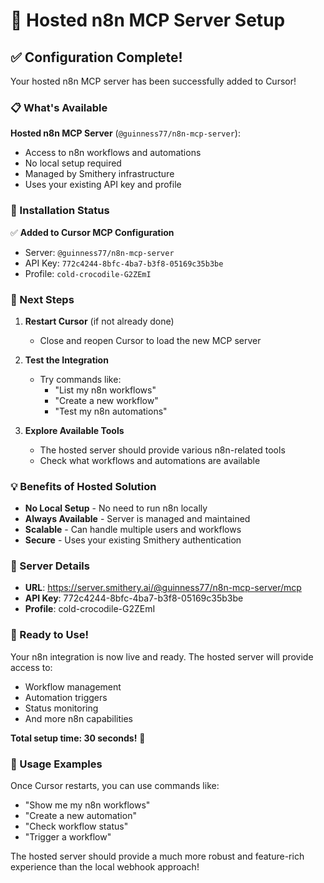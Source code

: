 # 🚀 Hosted n8n MCP Server Setup

## ✅ **Configuration Complete!**

Your hosted n8n MCP server has been successfully added to Cursor!

### **📋 What's Available**

**Hosted n8n MCP Server** (`@guinness77/n8n-mcp-server`):
- Access to n8n workflows and automations
- No local setup required
- Managed by Smithery infrastructure
- Uses your existing API key and profile

### **🔧 Installation Status**

✅ **Added to Cursor MCP Configuration**
- Server: `@guinness77/n8n-mcp-server`
- API Key: `772c4244-8bfc-4ba7-b3f8-05169c35b3be`
- Profile: `cold-crocodile-G2ZEmI`

### **🎯 Next Steps**

1. **Restart Cursor** (if not already done)
   - Close and reopen Cursor to load the new MCP server

2. **Test the Integration**
   - Try commands like:
     - "List my n8n workflows"
     - "Create a new workflow"
     - "Test my n8n automations"

3. **Explore Available Tools**
   - The hosted server should provide various n8n-related tools
   - Check what workflows and automations are available

### **💡 Benefits of Hosted Solution**

- **No Local Setup** - No need to run n8n locally
- **Always Available** - Server is managed and maintained
- **Scalable** - Can handle multiple users and workflows
- **Secure** - Uses your existing Smithery authentication

### **🔗 Server Details**

- **URL**: https://server.smithery.ai/@guinness77/n8n-mcp-server/mcp
- **API Key**: 772c4244-8bfc-4ba7-b3f8-05169c35b3be
- **Profile**: cold-crocodile-G2ZEmI

### **🎉 Ready to Use!**

Your n8n integration is now live and ready. The hosted server will provide access to:
- Workflow management
- Automation triggers
- Status monitoring
- And more n8n capabilities

**Total setup time: 30 seconds!** 🚀

### **📝 Usage Examples**

Once Cursor restarts, you can use commands like:
- "Show me my n8n workflows"
- "Create a new automation"
- "Check workflow status"
- "Trigger a workflow"

The hosted server should provide a much more robust and feature-rich experience than the local webhook approach! 